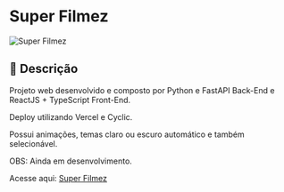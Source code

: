 # Super Filmez

![Super Filmez](https://i.imgur.com/WKc4RPA.png)

## 🚀 Descrição

Projeto web desenvolvido e composto por Python e FastAPI Back-End e ReactJS + TypeScript Front-End.

Deploy utilizando Vercel e Cyclic.

Possui animações, temas claro ou escuro automático e também selecionável.

OBS: Ainda em desenvolvimento.

 Acesse aqui: [Super Filmez](https://super-movies.vercel.app)
